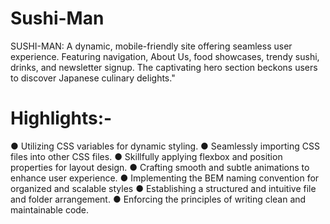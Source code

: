 # Sushi-Man
SUSHI-MAN: A dynamic, mobile-friendly site offering seamless user experience. Featuring navigation, About Us, food showcases, trendy sushi, drinks, and newsletter signup. The captivating hero section beckons users to discover Japanese culinary delights."

# Highlights:-
●	Utilizing CSS variables for dynamic styling.
●	Seamlessly importing CSS files into other CSS files.
●	Skillfully applying flexbox and position properties for layout design.
●	Crafting smooth and subtle animations to enhance user experience.
●	Implementing the BEM naming convention for organized and scalable styles
●	Establishing a structured and intuitive file and folder arrangement.
●	Enforcing the principles of writing clean and maintainable code. 
